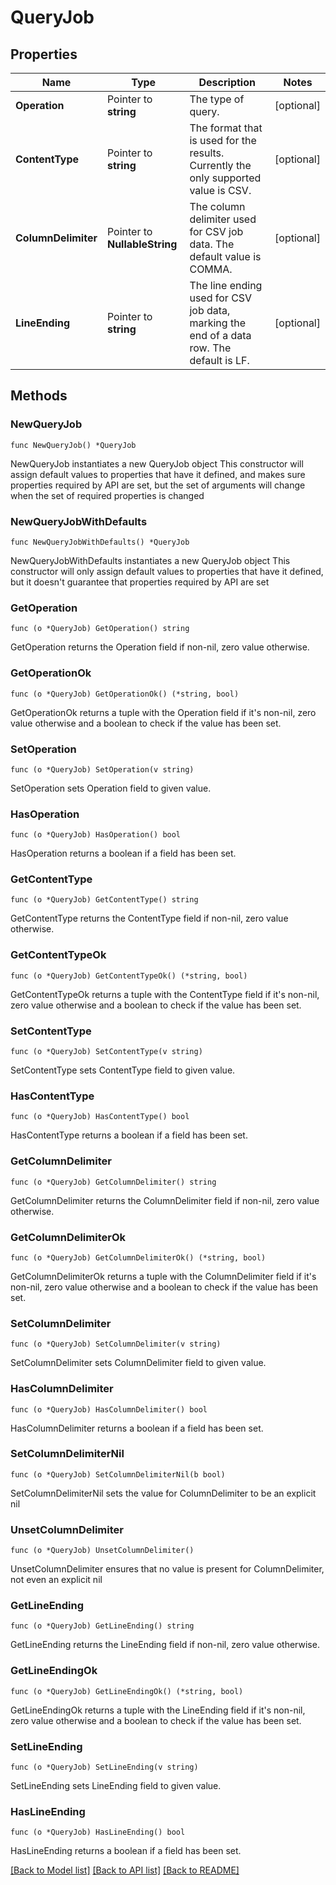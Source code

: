 # QueryJob

## Properties

Name | Type | Description | Notes
------------ | ------------- | ------------- | -------------
**Operation** | Pointer to **string** | The type of query. | [optional] 
**ContentType** | Pointer to **string** | The format that is used for the results. Currently the only supported value is CSV. | [optional] 
**ColumnDelimiter** | Pointer to **NullableString** | The column delimiter used for CSV job data. The default value is COMMA. | [optional] 
**LineEnding** | Pointer to **string** | The line ending used for CSV job data, marking the end of a data row. The default is LF. | [optional] 

## Methods

### NewQueryJob

`func NewQueryJob() *QueryJob`

NewQueryJob instantiates a new QueryJob object
This constructor will assign default values to properties that have it defined,
and makes sure properties required by API are set, but the set of arguments
will change when the set of required properties is changed

### NewQueryJobWithDefaults

`func NewQueryJobWithDefaults() *QueryJob`

NewQueryJobWithDefaults instantiates a new QueryJob object
This constructor will only assign default values to properties that have it defined,
but it doesn't guarantee that properties required by API are set

### GetOperation

`func (o *QueryJob) GetOperation() string`

GetOperation returns the Operation field if non-nil, zero value otherwise.

### GetOperationOk

`func (o *QueryJob) GetOperationOk() (*string, bool)`

GetOperationOk returns a tuple with the Operation field if it's non-nil, zero value otherwise
and a boolean to check if the value has been set.

### SetOperation

`func (o *QueryJob) SetOperation(v string)`

SetOperation sets Operation field to given value.

### HasOperation

`func (o *QueryJob) HasOperation() bool`

HasOperation returns a boolean if a field has been set.

### GetContentType

`func (o *QueryJob) GetContentType() string`

GetContentType returns the ContentType field if non-nil, zero value otherwise.

### GetContentTypeOk

`func (o *QueryJob) GetContentTypeOk() (*string, bool)`

GetContentTypeOk returns a tuple with the ContentType field if it's non-nil, zero value otherwise
and a boolean to check if the value has been set.

### SetContentType

`func (o *QueryJob) SetContentType(v string)`

SetContentType sets ContentType field to given value.

### HasContentType

`func (o *QueryJob) HasContentType() bool`

HasContentType returns a boolean if a field has been set.

### GetColumnDelimiter

`func (o *QueryJob) GetColumnDelimiter() string`

GetColumnDelimiter returns the ColumnDelimiter field if non-nil, zero value otherwise.

### GetColumnDelimiterOk

`func (o *QueryJob) GetColumnDelimiterOk() (*string, bool)`

GetColumnDelimiterOk returns a tuple with the ColumnDelimiter field if it's non-nil, zero value otherwise
and a boolean to check if the value has been set.

### SetColumnDelimiter

`func (o *QueryJob) SetColumnDelimiter(v string)`

SetColumnDelimiter sets ColumnDelimiter field to given value.

### HasColumnDelimiter

`func (o *QueryJob) HasColumnDelimiter() bool`

HasColumnDelimiter returns a boolean if a field has been set.

### SetColumnDelimiterNil

`func (o *QueryJob) SetColumnDelimiterNil(b bool)`

 SetColumnDelimiterNil sets the value for ColumnDelimiter to be an explicit nil

### UnsetColumnDelimiter
`func (o *QueryJob) UnsetColumnDelimiter()`

UnsetColumnDelimiter ensures that no value is present for ColumnDelimiter, not even an explicit nil
### GetLineEnding

`func (o *QueryJob) GetLineEnding() string`

GetLineEnding returns the LineEnding field if non-nil, zero value otherwise.

### GetLineEndingOk

`func (o *QueryJob) GetLineEndingOk() (*string, bool)`

GetLineEndingOk returns a tuple with the LineEnding field if it's non-nil, zero value otherwise
and a boolean to check if the value has been set.

### SetLineEnding

`func (o *QueryJob) SetLineEnding(v string)`

SetLineEnding sets LineEnding field to given value.

### HasLineEnding

`func (o *QueryJob) HasLineEnding() bool`

HasLineEnding returns a boolean if a field has been set.


[[Back to Model list]](../README.md#documentation-for-models) [[Back to API list]](../README.md#documentation-for-api-endpoints) [[Back to README]](../README.md)


